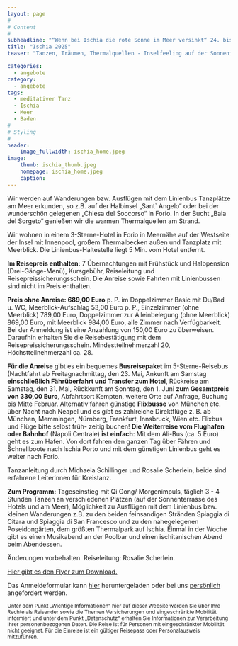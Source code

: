 ```yaml
---
layout: page
#
# Content
#
subheadline: "“Wenn bei Ischia die rote Sonne im Meer versinkt“ 24. bis 31.5. - Inselfeeling mit Michaela Schillinger"
title: "Ischia 2025"
teaser: "Tanzen, Träumen, Thermalquellen - Inselfeeling auf der Sonneninsel Ischia. Im Golf von Neapel lockt sie uns mit ihrem milden, mediterranen Klima, den duftenden Zitronen- und Orangenhainen, mit heilsamen Thermalquellen und 330 Sonnentagen. Das Leben lädt zum Tanzen ein."

categories:
  - angebote
category:
  - angebote
tags:
  - meditativer Tanz
  - Ischia
  - Meer
  - Baden
#
# Styling
#
header:
    image_fullwidth: ischia_home.jpeg
image:
    thumb: ischia_thumb.jpeg
    homepage: ischia_home.jpeg
    caption:
---
```


Wir werden auf Wanderungen bzw. Ausflügen mit dem Linienbus Tanzplätze am Meer erkunden, so
z.B. auf der Halbinsel „Sant` Angelo“ oder bei der wunderschön gelegenen „Chiesa del Soccorso“ in Forio. In der Bucht „Baia del Sorgeto“ genießen wir die warmen Thermalquellen am Strand.

Wir wohnen in einem 3-Sterne-Hotel in Forio in Meernähe auf der Westseite der Insel mit Innenpool, großem Thermalbecken außen und Tanzplatz mit Meerblick. Die Linienbus-Haltestelle liegt 5 Min. vom Hotel entfernt.

**Im Reisepreis enthalten:** 7 Übernachtungen mit Frühstück und Halbpension (Drei-Gänge-Menü), Kursgebühr, Reiseleitung und Reisepreissicherungsschein. Die Anreise sowie Fahrten mit Linienbussen sind nicht im Preis enthalten.

**Preis ohne Anreise: 689,00 Euro** p. P. im Doppelzimmer Basic mit Du/Bad u. WC, Meerblick-Aufschlag 53,00 Euro p. P., Einzelzimmer (ohne Meerblick) 789,00 Euro, Doppelzimmer zur Alleinbelegung (ohne Meerblick) 869,00 Euro, mit Meerblick 984,00 Euro, alle Zimmer nach Verfügbarkeit. Bei der Anmeldung ist eine Anzahlung von 150,00 Euro zu überweisen. Daraufhin erhalten Sie die Reisebestätigung mit dem Reisepreissicherungsschein. Mindestteilnehmerzahl 20, Höchstteilnehmerzahl ca. 28.

**Für die Anreise** gibt es ein bequemes **Busreisepaket** im 5-Sterne-Reisebus (Nachtfahrt ab Freitagnachmittag, den 23. Mai, Ankunft am Samstag **einschließlich Fährüberfahrt und Transfer zum Hotel**, Rückreise am Samstag, den 31. Mai, Rückkunft am Sonntag, den 1. Juni **zum Gesamtpreis von 330,00 Euro**, Abfahrtsort Kempten, weitere Orte auf Anfrage, Buchung bis Mitte Februar.
Alternativ fahren günstige **Flixbusse** von München etc. über Nacht nach Neapel und es gibt es zahlreiche Direktflüge z. B. ab München, Memmingen, Nürnberg, Frankfurt, Innsbruck, Wien etc. Flixbus und Flüge bitte selbst früh- zeitig buchen!
**Die Weiterreise vom Flughafen oder Bahnhof** (Napoli Centrale) **ist einfach**: Mit dem Ali-Bus (ca. 5 Euro) geht es zum Hafen. Von dort fahren den ganzen Tag über Fähren und Schnellboote nach Ischia Porto und mit dem günstigen Linienbus geht es weiter nach Forio.

Tanzanleitung durch Michaela Schillinger und Rosalie Scherlein, beide sind erfahrene Leiterinnen für Kreistanz.

**Zum Programm:**
Tageseinstieg mit Qi Gong/ Morgenimpuls, täglich 3 - 4 Stunden Tanzen an verschiedenen Plätzen (auf der Sonnenterrasse des Hotels und am Meer), Möglichkeit zu Ausflügen mit dem Linienbus bzw. kleinen Wanderungen z.B. zu den beiden feinsandigen Stränden Spiaggia di Citara und Spiaggia di San Francesco und zu den nahegelegenen Poseidongärten, dem größten Thermalpark auf Ischia. Einmal in der Woche gibt es einen Musikabend an der Poolbar und einen ischitanischen Abend beim Abendessen.

Änderungen vorbehalten.
Reiseleitung: Rosalie Scherlein.

[Hier gibt es den Flyer zum Download.](/assets/downloads/Ischia_2025.pdf)

Das Anmeldeformular kann [hier](/anmeldung/) heruntergeladen oder bei uns [persönlich](/kontakt/) angefordert werden.

<body><small>
	Unter dem Punkt „Wichtige Informationen“ hier auf dieser Website werden Sie über Ihre Rechte als Reisender sowie die Themen Versicherungen und eingeschränkte Mobilität informiert und unter dem Punkt „Datenschutz“ erhalten Sie Informationen zur Verarbeitung Ihrer personenbezogenen Daten. Die Reise ist für Personen mit eingeschränkter Mobilität nicht geeignet. Für die Einreise ist ein gültiger Reisepass oder Personalausweis mitzuführen.
</small></body>
